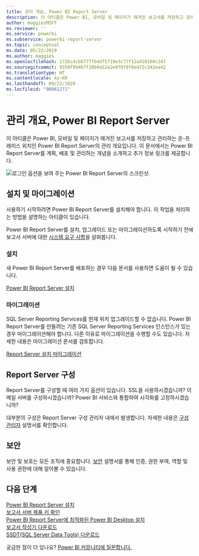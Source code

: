 ```yaml
---
title: 관리 개요, Power BI Report Server
description: 이 아티클은 Power BI, 모바일 및 페이지가 매겨진 보고서를 저장하고 관리하는 온-프레미스 위치인 Power BI Report Server의 관리 개요입니다.
author: maggiesMSFT
ms.reviewer: ''
ms.service: powerbi
ms.subservice: powerbi-report-server
ms.topic: conceptual
ms.date: 05/22/2019
ms.author: maggies
ms.openlocfilehash: 172bc4cb677ffb4df5719e3c77f12ad10160c247
ms.sourcegitcommit: 9350f994b7f18b0a52a2e9f8f8f8e472c342ea42
ms.translationtype: HT
ms.contentlocale: ko-KR
ms.lasthandoff: 09/22/2020
ms.locfileid: "90861271"
---
```

# <a name="admin-overview-power-bi-report-server"></a>관리 개요, Power BI Report Server
이 아티클은 Power BI, 모바일 및 페이지가 매겨진 보고서를 저장하고 관리하는 온-프레미스 위치인 Power BI Report Server의 관리 개요입니다. 이 문서에서는 Power BI Report Server를 계획, 배포 및 관리하는 개념을 소개하고 추가 정보 링크를 제공합니다.

![로그인 옵션을 보여 주는 Power BI Report Server의 스크린샷.](media/admin-handbook-overview/admin-handbook.png)
 
## <a name="installing-and-migration"></a>설치 및 마이그레이션
사용하기 시작하려면 Power BI Report Server를 설치해야 합니다. 이 작업을 처리하는 방법을 설명하는 아티클이 있습니다.

Power BI Report Server를 설치, 업그레이드 또는 마이그레이션하도록 시작하기 전에 보고서 서버에 대한 [시스템 요구 사항](system-requirements.md)을 살펴봅니다.

### <a name="installing"></a>설치
새 Power BI Report Server를 배포하는 경우 다음 문서를 사용하면 도움이 될 수 있습니다. 

[Power BI Report Server 설치](install-report-server.md)

### <a name="migration"></a>마이그레이션
SQL Server Reporting Services를 현재 위치 업그레이드할 수 없습니다. Power BI Report Server를 만들려는 기존 SQL Server Reporting Services 인스턴스가 있는 경우 마이그레이션해야 합니다. 다른 이유로 마이그레이션을 수행할 수도 있습니다. 자세한 내용은 마이그레이션 문서를 검토합니다.

[Report Server 설치 마이그레이션](migrate-report-server.md)

## <a name="configuring-your-report-server"></a>Report Server 구성
Report Server를 구성할 때 여러 가지 옵션이 있습니다. SSL을 사용하시겠습니까? 이메일 서버를 구성하시겠습니까? Power BI 서비스와 통합하여 시각화를 고정하시겠습니까?

대부분의 구성은 Report Server 구성 관리자 내에서 발생합니다. 자세한 내용은 [구성 관리자](/sql/reporting-services/install-windows/reporting-services-configuration-manager-native-mode) 설명서를 확인합니다.

## <a name="security"></a>보안
보안 및 보호는 모든 조직에 중요합니다. [보안](/sql/reporting-services/security/reporting-services-security-and-protection) 설명서를 통해 인증, 권한 부여, 역할 및 사용 권한에 대해 알아볼 수 있습니다.

## <a name="next-steps"></a>다음 단계
[Power BI Report Server 설치](install-report-server.md)  
[보고서 서버 제품 키 확인](find-product-key.md)  
[Power BI Report Server에 최적화된 Power BI Desktop 설치](install-powerbi-desktop.md)  
[보고서 작성기 다운로드](https://www.microsoft.com/download/details.aspx?id=53613)  
[SSDT(SQL Server Data Tools) 다운로드](/sql/ssdt/download-sql-server-data-tools-ssdt)

궁금한 점이 더 있나요? [Power BI 커뮤니티에 질문합니다.](https://community.powerbi.com/)